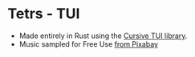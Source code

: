 # Tetrs - TUI
- Made entirely in Rust using the [Cursive TUI library](https://github.com/gyscos/cursive).
- Music sampled for Free Use [from Pixabay](https://pixabay.com/music/classical-piano-tetris-theme-korobeiniki-arranged-for-piano-186249/)
